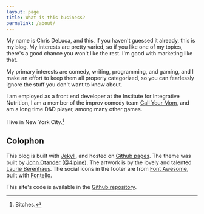 ```yaml
---
layout: page
title: What is this business?
permalink: /about/
---
```

My name is Chris DeLuca, and this, if you haven't guessed it already, this is my blog. My interests are pretty varied, so if you like one of my topics, there's a good chance you won't like the rest. I'm good with marketing like that.

My primary interests are comedy, writing, programming, and gaming, and I make an effort to keep them all properly categorized, so you can fearlessly ignore the stuff you don't want to know about.

I am employed as a front end developer at the Institute for Integrative Nutrition, I am a member of the improv comedy team [Call Your Mom](http://callyourmom.org), and am a long time D&D player, among many other games.

I live in New York City.[^nyc]

## Colophon
This blog is built with [Jekyll](http://jekyllrb.com/), and hosted on [Github pages](https://pages.github.com/). The theme was built by [John Otander](http://johnotander.com)
([@4lpine](https://twitter.com/4lpine)). The artwork is by the lovely and talented [Laurie Berenhaus](http://laurieberenhaus.com). The social icons in the footer are from [Font Awesome](http://fortawesome.github.io/Font-Awesome/), built with [Fontello](http://fontello.com/).

This site's code is available in the [Github repository](https://github.com/bronzehedwick/bronzehedwick.github.io).

[^nyc]: Bitches. 